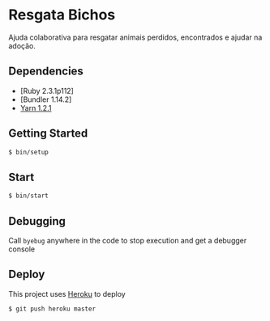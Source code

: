 # Resgata Bichos

Ajuda colaborativa para resgatar animais perdidos, encontrados e ajudar na adoção.

## Dependencies

 * [Ruby 2.3.1p112]
 * [Bundler 1.14.2]
 * [Yarn 1.2.1]

## Getting Started

```sh
$ bin/setup
```

## Start

```sh
$ bin/start
```

## Debugging

Call `byebug` anywhere in the code to stop execution and get a debugger console


## Deploy

This project uses [Heroku] to deploy

```sh
$ git push heroku master
```

[Ruby 2.4.2]: http://www.ruby-lang.org/en
[Bundler 1.15.4]: http://bundler.io
[Yarn 1.2.1]: https://yarnpkg.com/pt-BR
[Heroku]: https://devcenter.heroku.com/articles/git
